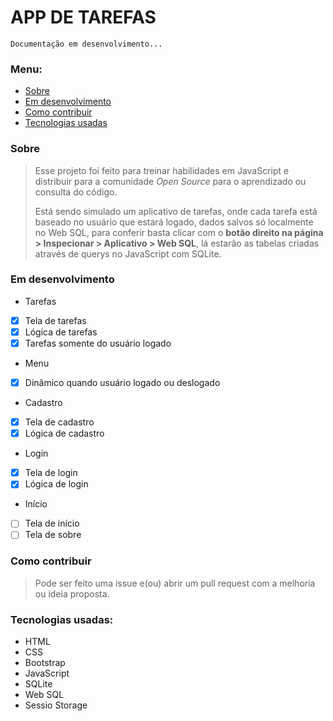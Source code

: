 # APP DE TAREFAS
`Documentação em desenvolvimento...`
### Menu:
- <a href="#sobre">Sobre</a>
- <a href="#emDesenvolvimento">Em desenvolvimento</a>
- <a href="#comoContribuir">Como contribuir</a>
- <a href="#tecnologiasUsadas">Tecnologias usadas</a>

### <p id="sobre">Sobre</p>
> Esse projeto foi feito para treinar habilidades em JavaScript e distribuir para a comunidade <i>Open Source</i> para o aprendizado ou consulta do código.</p>
> Está sendo simulado um aplicativo de tarefas, onde cada tarefa está baseado no usuário que estará logado, dados salvos só localmente no Web SQL, para conferir basta clicar com o <strong>botão direito na página > Inspecionar > Aplicativo > Web SQL</strong>, lá estarão as tabelas criadas através de querys no JavaScript com SQLite.

### <p id="emDesenvolvimento">Em desenvolvimento</p>

* Tarefas
- [x] Tela de tarefas
- [x] Lógica de tarefas
- [x] Tarefas somente do usuário logado

* Menu
- [x] Dinâmico quando usuário logado ou deslogado

* Cadastro
- [x] Tela de cadastro
- [x] Lógica de cadastro

* Login
- [x] Tela de login
- [x] Lógica de login

* Início
- [ ] Tela de início
- [ ] Tela de sobre

### <p id="comoContribuir">Como contribuir</p>
> Pode ser feito uma issue e(ou) abrir um pull request com a melhoria ou ideia proposta.

### <p id="tecnologiasUsadas">Tecnologias usadas:</p>
- HTML
- CSS
- Bootstrap
- JavaScript
- SQLite
- Web SQL
- Sessio Storage
